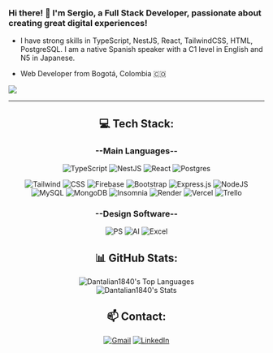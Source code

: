 <h3> Hi there! 👋 I'm Sergio, a Full Stack Developer, passionate about creating great digital experiences!</h3>

*  I have strong skills in TypeScript, NestJS, React, TailwindCSS, HTML, PostgreSQL. I am a native Spanish speaker with a C1 level in English and N5 in Japanese.

* Web Developer from Bogotá, Colombia 🇨🇴

![](https://komarev.com/ghpvc/?username=Dantalian1840&style=for-the-badge)

---

<h2 align="center">💻 Tech Stack: </h2>

<h3 align="center">--Main Languages--</h3>

<div align="center">

![TypeScript](https://img.shields.io/badge/TypeScript-007ACC?style=for-the-badge&logo=typescript&logoColor=white)
![NestJS](https://img.shields.io/badge/nestjs-%23E0234E.svg?style=for-the-badge&logo=nestjs&logoColor=white)
![React](https://img.shields.io/badge/react-%2320232a.svg?style=for-the-badge&logo=react&logoColor=%2361DAFB)
![Postgres](https://img.shields.io/badge/PostgreSQL-316192?style=for-the-badge&logo=postgresql&logoColor=white)


</div>
<div align="center">

![Tailwind](https://img.shields.io/badge/Tailwind_CSS-38B2AC?style=for-the-badge&logo=tailwind-css&logoColor=white)
![CSS](https://img.shields.io/badge/CSS3-1572B6?style=for-the-badge&logo=css3&logoColor=white)
![Firebase](https://img.shields.io/badge/firebase-ffca28?style=for-the-badge&logo=firebase&logoColor=black)
![Bootstrap](https://img.shields.io/badge/bootstrap-%238511FA.svg?style=for-the-badge&logo=bootstrap&logoColor=white)
![Express.js](https://img.shields.io/badge/express.js-%23404d59.svg?style=for-the-badge&logo=express&logoColor=%2361DAFB)
![NodeJS](https://img.shields.io/badge/node.js-6DA55F?style=for-the-badge&logo=node.js&logoColor=white)
![MySQL](https://img.shields.io/badge/mysql-4479A1.svg?style=for-the-badge&logo=mysql&logoColor=white)
![MongoDB](https://img.shields.io/badge/MongoDB-%234ea94b.svg?style=for-the-badge&logo=mongodb&logoColor=white)
![Insomnia](https://img.shields.io/badge/Insomnia-4000BF?logo=insomnia&logoColor=white&style=for-the-badge)
![Render](https://img.shields.io/badge/Render-%46E3B7.svg?style=for-the-badge&logo=render&logoColor=white)
![Vercel](https://img.shields.io/badge/vercel-%23000000.svg?style=for-the-badge&logo=vercel&logoColor=white)
![Trello](https://img.shields.io/badge/Trello-0052CC?style=for-the-badge&logo=trello&logoColor=white)

</div>

<h3 align="center">--Design Software--</h3>

<div align="center">
  
![PS](https://img.shields.io/badge/adobe%20photoshop-000?style=for-the-badge&logo=adobe%20photoshop)
![AI](https://img.shields.io/badge/Adobe%20Illustrator-330000?logo=adobeillustrator&logoColor=fff&style=for-the-badge)
![Excel](https://img.shields.io/badge/Microsoft_Excel-217346?logo=microsoft-excel&logoColor=white)

</div>

<h2 align="center"> 📊 GitHub Stats:</h2>
<div align="center">
  
![Dantalian1840's Top Languages](https://github-readme-stats.vercel.app/api/top-langs/?username=Dantalian1840&theme=tokyonight&show_icons=true&hide_border=true&layout=compact)</br>
![Dantalian1840's Stats](https://github-readme-stats.vercel.app/api?username=Dantalian1840&theme=tokyonight&show_icons=true&hide_border=true&count_private=true)</br>
</div>

<h2 align="center"> 📫 Contact:</h2>
<div align="center">
  
[![Gmail](https://img.shields.io/badge/Gmail-D14836?style=for-the-badge&logo=gmail&logoColor=white)](mailto:sagarzong48@gmail.com)
[![LinkedIn](https://img.shields.io/badge/LinkedIn-0077B5?style=for-the-badge&logo=linkedin&logoColor=white)](https://www.linkedin.com/in/sagarzon1840)
</div>

